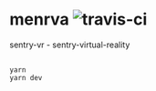 # menrva ![travis-ci](https://travis-ci.org/billyvg/menrva.svg?branch=master)
sentry-vr - sentry-virtual-reality

##
```
yarn
yarn dev
```

